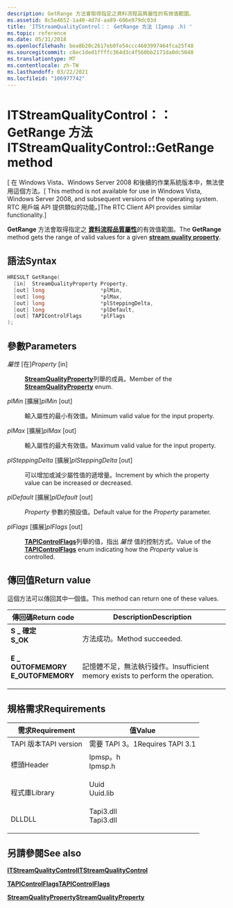 ```yaml
---
description: GetRange 方法會取得指定之資料流程品質屬性的有效值範圍。
ms.assetid: 8c5e4652-1a40-4d7d-aa89-606e979dc03d
title: 'ITStreamQualityControl：： GetRange 方法 (Ipmsp .h) '
ms.topic: reference
ms.date: 05/31/2018
ms.openlocfilehash: bea8b20c2617eb0fe54ccc4603997464fca25f48
ms.sourcegitcommit: c8ec1ded1ffffc364d3c4f560bb2171da0dc5040
ms.translationtype: MT
ms.contentlocale: zh-TW
ms.lasthandoff: 03/22/2021
ms.locfileid: "106977742"
---
```

# <a name="itstreamqualitycontrolgetrange-method"></a><span data-ttu-id="071aa-103">ITStreamQualityControl：： GetRange 方法</span><span class="sxs-lookup"><span data-stu-id="071aa-103">ITStreamQualityControl::GetRange method</span></span>

<span data-ttu-id="071aa-104">\[ 在 Windows Vista、Windows Server 2008 和後續的作業系統版本中，無法使用這個方法。</span><span class="sxs-lookup"><span data-stu-id="071aa-104">\[ This method is not available for use in Windows Vista, Windows Server 2008, and subsequent versions of the operating system.</span></span> <span data-ttu-id="071aa-105">RTC 用戶端 API 提供類似的功能。\]</span><span class="sxs-lookup"><span data-stu-id="071aa-105">The RTC Client API provides similar functionality.\]</span></span>

<span data-ttu-id="071aa-106">**GetRange** 方法會取得指定之 [**資料流程品質屬性**](streamqualityproperty.md)的有效值範圍。</span><span class="sxs-lookup"><span data-stu-id="071aa-106">The **GetRange** method gets the range of valid values for a given [**stream quality property**](streamqualityproperty.md).</span></span>

## <a name="syntax"></a><span data-ttu-id="071aa-107">語法</span><span class="sxs-lookup"><span data-stu-id="071aa-107">Syntax</span></span>


```C++
HRESULT GetRange(
  [in]  StreamQualityProperty Property,
  [out] long                  *plMin,
  [out] long                  *plMax,
  [out] long                  *plSteppingDelta,
  [out] long                  *plDefault,
  [out] TAPIControlFlags      *plFlags
);
```



## <a name="parameters"></a><span data-ttu-id="071aa-108">參數</span><span class="sxs-lookup"><span data-stu-id="071aa-108">Parameters</span></span>

<dl> <dt>

<span data-ttu-id="071aa-109">*屬性* \[在\]</span><span class="sxs-lookup"><span data-stu-id="071aa-109">*Property* \[in\]</span></span>
</dt> <dd>

<span data-ttu-id="071aa-110">[**StreamQualityProperty**](streamqualityproperty.md)列舉的成員。</span><span class="sxs-lookup"><span data-stu-id="071aa-110">Member of the [**StreamQualityProperty**](streamqualityproperty.md) enum.</span></span>

</dd> <dt>

<span data-ttu-id="071aa-111">*plMin* \[擴展\]</span><span class="sxs-lookup"><span data-stu-id="071aa-111">*plMin* \[out\]</span></span>
</dt> <dd>

<span data-ttu-id="071aa-112">輸入屬性的最小有效值。</span><span class="sxs-lookup"><span data-stu-id="071aa-112">Minimum valid value for the input property.</span></span>

</dd> <dt>

<span data-ttu-id="071aa-113">*plMax* \[擴展\]</span><span class="sxs-lookup"><span data-stu-id="071aa-113">*plMax* \[out\]</span></span>
</dt> <dd>

<span data-ttu-id="071aa-114">輸入屬性的最大有效值。</span><span class="sxs-lookup"><span data-stu-id="071aa-114">Maximum valid value for the input property.</span></span>

</dd> <dt>

<span data-ttu-id="071aa-115">*plSteppingDelta* \[擴展\]</span><span class="sxs-lookup"><span data-stu-id="071aa-115">*plSteppingDelta* \[out\]</span></span>
</dt> <dd>

<span data-ttu-id="071aa-116">可以增加或減少屬性值的遞增量。</span><span class="sxs-lookup"><span data-stu-id="071aa-116">Increment by which the property value can be increased or decreased.</span></span>

</dd> <dt>

<span data-ttu-id="071aa-117">*plDefault* \[擴展\]</span><span class="sxs-lookup"><span data-stu-id="071aa-117">*plDefault* \[out\]</span></span>
</dt> <dd>

<span data-ttu-id="071aa-118">*Property* 參數的預設值。</span><span class="sxs-lookup"><span data-stu-id="071aa-118">Default value for the *Property* parameter.</span></span>

</dd> <dt>

<span data-ttu-id="071aa-119">*plFlags* \[擴展\]</span><span class="sxs-lookup"><span data-stu-id="071aa-119">*plFlags* \[out\]</span></span>
</dt> <dd>

<span data-ttu-id="071aa-120">[**TAPIControlFlags**](tapicontrolflags.md)列舉的值，指出 *屬性* 值的控制方式。</span><span class="sxs-lookup"><span data-stu-id="071aa-120">Value of the [**TAPIControlFlags**](tapicontrolflags.md) enum indicating how the *Property* value is controlled.</span></span>

</dd> </dl>

## <a name="return-value"></a><span data-ttu-id="071aa-121">傳回值</span><span class="sxs-lookup"><span data-stu-id="071aa-121">Return value</span></span>

<span data-ttu-id="071aa-122">這個方法可以傳回其中一個值。</span><span class="sxs-lookup"><span data-stu-id="071aa-122">This method can return one of these values.</span></span>



| <span data-ttu-id="071aa-123">傳回碼</span><span class="sxs-lookup"><span data-stu-id="071aa-123">Return code</span></span>                                                                                   | <span data-ttu-id="071aa-124">Description</span><span class="sxs-lookup"><span data-stu-id="071aa-124">Description</span></span>                                                     |
|-----------------------------------------------------------------------------------------------|-----------------------------------------------------------------|
| <dl> <span data-ttu-id="071aa-125"><dt>**S \_ 確定**</dt></span><span class="sxs-lookup"><span data-stu-id="071aa-125"><dt>**S\_OK**</dt></span></span> </dl>          | <span data-ttu-id="071aa-126">方法成功。</span><span class="sxs-lookup"><span data-stu-id="071aa-126">Method succeeded.</span></span><br/>                                    |
| <dl> <span data-ttu-id="071aa-127"><dt>**E \_ OUTOFMEMORY**</dt></span><span class="sxs-lookup"><span data-stu-id="071aa-127"><dt>**E\_OUTOFMEMORY**</dt></span></span> </dl> | <span data-ttu-id="071aa-128">記憶體不足，無法執行操作。</span><span class="sxs-lookup"><span data-stu-id="071aa-128">Insufficient memory exists to perform the operation.</span></span><br/> |



 

## <a name="requirements"></a><span data-ttu-id="071aa-129">規格需求</span><span class="sxs-lookup"><span data-stu-id="071aa-129">Requirements</span></span>



| <span data-ttu-id="071aa-130">需求</span><span class="sxs-lookup"><span data-stu-id="071aa-130">Requirement</span></span> | <span data-ttu-id="071aa-131">值</span><span class="sxs-lookup"><span data-stu-id="071aa-131">Value</span></span> |
|-------------------------|--------------------------------------------------------------------------------------|
| <span data-ttu-id="071aa-132">TAPI 版本</span><span class="sxs-lookup"><span data-stu-id="071aa-132">TAPI version</span></span><br/> | <span data-ttu-id="071aa-133">需要 TAPI 3。1</span><span class="sxs-lookup"><span data-stu-id="071aa-133">Requires TAPI 3.1</span></span><br/>                                                         |
| <span data-ttu-id="071aa-134">標頭</span><span class="sxs-lookup"><span data-stu-id="071aa-134">Header</span></span><br/>       | <dl> <span data-ttu-id="071aa-135"><dt>Ipmsp。h</dt></span><span class="sxs-lookup"><span data-stu-id="071aa-135"><dt>Ipmsp.h</dt></span></span> </dl>   |
| <span data-ttu-id="071aa-136">程式庫</span><span class="sxs-lookup"><span data-stu-id="071aa-136">Library</span></span><br/>      | <dl> <span data-ttu-id="071aa-137"><dt>Uuid</dt></span><span class="sxs-lookup"><span data-stu-id="071aa-137"><dt>Uuid.lib</dt></span></span> </dl>  |
| <span data-ttu-id="071aa-138">DLL</span><span class="sxs-lookup"><span data-stu-id="071aa-138">DLL</span></span><br/>          | <dl> <span data-ttu-id="071aa-139"><dt>Tapi3.dll</dt></span><span class="sxs-lookup"><span data-stu-id="071aa-139"><dt>Tapi3.dll</dt></span></span> </dl> |



## <a name="see-also"></a><span data-ttu-id="071aa-140">另請參閱</span><span class="sxs-lookup"><span data-stu-id="071aa-140">See also</span></span>

<dl> <dt>

[<span data-ttu-id="071aa-141">**ITStreamQualityControl**</span><span class="sxs-lookup"><span data-stu-id="071aa-141">**ITStreamQualityControl**</span></span>](itstreamqualitycontrol.md)
</dt> <dt>

[<span data-ttu-id="071aa-142">**TAPIControlFlags**</span><span class="sxs-lookup"><span data-stu-id="071aa-142">**TAPIControlFlags**</span></span>](tapicontrolflags.md)
</dt> <dt>

[<span data-ttu-id="071aa-143">**StreamQualityProperty**</span><span class="sxs-lookup"><span data-stu-id="071aa-143">**StreamQualityProperty**</span></span>](streamqualityproperty.md)
</dt> </dl>

 

 




